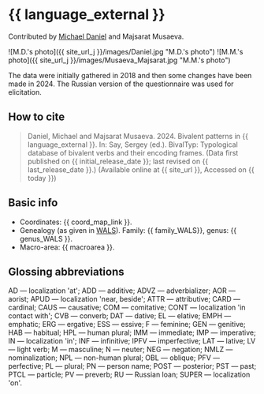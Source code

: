 # {{ language_external }}
Contributed by [Michael Daniel](https://mishadaniel.github.io/) and Majsarat Musaeva. 

![M.D.'s photo]({{ site_url_j }}/images/Daniel.jpg "M.D.'s photo")
![M.M.'s photo]({{ site_url_j }}/images/Musaeva_Majsarat.jpg "M.M.'s photo")

The data were initially gathered in 2018 and then some changes have been made in 2024. The Russian version of the questionnaire was used for elicitation.

## How to cite
> Daniel, Michael and Majsarat Musaeva. 2024. Bivalent patterns in {{ language_external }}. 
> In: Say, Sergey (ed.). BivalTyp: Typological database of bivalent verbs and their encoding frames. 
> (Data first published on {{ initial_release_date }}; last revised on {{ last_release_date }}.) 
> (Available online at {{ site_url }}, Accessed on {{ today }})

## Basic info
- Coordinates: {{ coord_map_link }}.
- Genealogy (as given in [WALS](https://wals.info/)). Family: {{ family_WALS}}, genus: {{ genus_WALS }}.
- Macro-area: {{ macroarea }}.

## Glossing abbreviations

AD — localization 'at'; ADD — additive; ADVZ — adverbializer; AOR — aorist; APUD — localization 'near, beside'; ATTR — attributive; CARD — cardinal; CAUS — causative; COM — comitative; CONT — localization 'in contact with'; CVB — converb; DAT — dative; EL — elative; EMPH — emphatic; ERG — ergative; ESS — essive; F — feminine; GEN — genitive; HAB — habitual; HPL — human plural; IMM — immediate; IMP — imperative; IN — localization 'in'; INF — infinitive; IPFV — imperfective; LAT — lative; LV — light verb; M — masculine; N — neuter; NEG — negation; NMLZ — nominalization; NPL — non-human plural; OBL — oblique; PFV — perfective; PL — plural; PN — person name; POST — posterior; PST — past; PTCL — particle; PV — preverb; RU — Russian loan; SUPER — localization 'on'.
